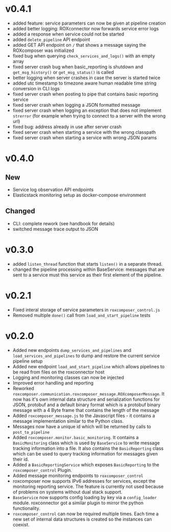 # v0.4.1
 * added feature: service parameters can now be given at pipeline creation
 * added better logging: ROXconnector now forwards service error logs
 * added a response when service could not be started
 * added `delete_pipeline` API endpoint
 * added GET API endpoint on `/` that shows a message saying the ROXcomposer was initialized
 * fixed bug when querying `check_services_and_logs()` with an empty array
 * fixed server crash bug when basic_reporting is shutdown and `get_msg_history()` or `get_msg_status()` is called 
 * better logging when server crashes in case the server is started twice
 * added utc timestamp to timezone aware human readable time string conversion in CLI logs
 * fixed server crash when posting to pipe that contains basic reporting service
 * fixed server crash when logging a JSON formatted message 
 * fixed server crash when logging an exception that does not implement `strerror` (for example when trying to connect to a server with the wrong url)
 * fixed bug: address already in use after server crash
 * fixed server crash when starting a service with the wrong classpath
 * fixed server crash when starting a service with wrong JSON params

# v0.4.0

## New

* Service log observation API endpoints
* Elasticstack monitoring setup as docker-compose environment

## Changed

* CLI: complete rework (see handbook for details)
* switched message trace output to JSON

# v0.3.0

* added `listen_thread` function that starts `listen()` in a separate thread.
* changed the pipeline processing within BaseService: messages that are sent to a service must this service as their first element of the pipeline.

# v0.2.1

* Fixed interal storage of service parameters in `roxcomposer_control.js`
* Removed multiple `done()` call from  `load_and_start_pipeline` tests

# v0.2.0

* Added new endpoints `dump_services_and_pipelines` and `load_services_and_pipelines` to dump and restore the current service pipeline setup
* Added new endpoint `load_and_start_pipeline` which allows pipelines to be read from files on the roxconnector host
* Logging and monitoring classes can now be injected
* Improved error handling and reporting
* Reworked `roxcomposer.communication.roxcomposer_message.ROXcomposerMessage`. It now has it's own internal data structure and serialization functions for JSON, protobuf and a default binary format which is a protobuf binary message
  with a 4 Byte frame that contains the length of the message
* Added `roxcomposer_message.js` to the Javascript files - it contains a message implementation similar to the Python class.
* Messages now have a unique id which will be returned by calls to `post_to_pipeline`
* Added `roxcomposer.monitor.basic_monitoring`. It contains a `BasicMonitoring` class which is used by `BaseService` to write message tracking information into a file. It also contains the `BasicReporting` class which can
  be used to query tracking information for messages given their id.
* Added a `BasicReportingService` which exposes `BasicReporting` to the `roxcomposer_control` Plugin.
* Added message monitoring endpoints to `roxcomposer_control`
* roxcomposer now supports IPv6 addresses for services, except the monitoring reporting service. The feature is currently not used because of problems on systems without dual stack support.
* `BaseService` now supports config loading by key via a `config_loader` module. roxconnector got a similar plugin to mirror the python functionality.
* `roxcomposer_control` can now be required multiple times. Each time a new set of internal data structures is created so the instances can coexist.

